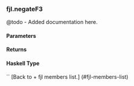 ### fjl.negateF3
@todo - Added documentation here.

#### Parameters

#### Returns
 
#### Haskell Type
``
[Back to  + fjl members list.]
(#fjl-members-list)
